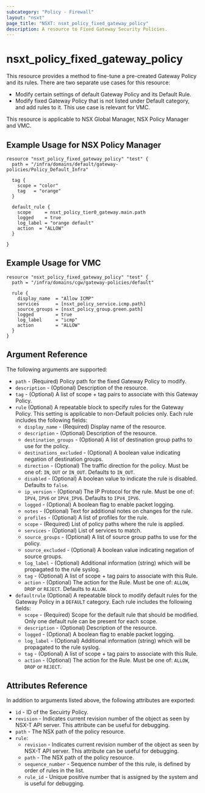 ```yaml
---
subcategory: "Policy - Firewall"
layout: "nsxt"
page_title: "NSXT: nsxt_policy_fixed_gateway_policy"
description: A resource to Fixed Gateway Security Policies.
---
```


# nsxt_policy_fixed_gateway_policy

This resource provides a method to fine-tune a pre-created Gateway Policy and its rules.
There are two separate use cases for this resource:
* Modify certain settings of default Gateway Policy and its Default Rule.
* Modify fixed Gateway Policy that is not listed under Default category, and add rules to it.
  This use case is relevant for VMC.

This resource is applicable to NSX Global Manager, NSX Policy Manager and VMC.

## Example Usage for NSX Policy Manager

```hcl
resource "nsxt_policy_fixed_gateway_policy" "test" {
  path = "/infra/domains/default/gateway-policies/Policy_Default_Infra"

  tag {
    scope = "color"
    tag   = "orange"
  }

  default_rule {
    scope     = nsxt_policy_tier0_gateway.main.path
    logged    = true
    log_label = "orange default"
    action  = "ALLOW"
  }

}
```

## Example Usage for VMC

```hcl
resource "nsxt_policy_fixed_gateway_policy" "test" {
  path = "/infra/domains/cgw/gateway-policies/default"

  rule {
    display_name  = "Allow ICMP"
    services      = [nsxt_policy_service.icmp.path]
    source_groups = [nsxt_policy_group.green.path]
    logged        = true
    log_label     = "icmp"
    action        = "ALLOW"
  }
}
```

## Argument Reference

The following arguments are supported:

* `path` - (Required) Policy path for the fixed Gateway Policy to modify.
* `description` - (Optional) Description of the resource.
* `tag` - (Optional) A list of scope + tag pairs to associate with this Gateway Policy.
* `rule` (Optional) A repeatable block to specify rules for the Gateway Policy. This setting is applicable to non-Default policies only. Each rule includes the following fields:
  * `display_name` - (Required) Display name of the resource.
  * `description` - (Optional) Description of the resource.
  * `destination_groups` - (Optional) A list of destination group paths to use for the policy.
  * `destinations_excluded` - (Optional) A boolean value indicating negation of destination groups.
  * `direction` - (Optional) The traffic direction for the policy. Must be one of: `IN`, `OUT` or `IN_OUT`. Defaults to `IN_OUT`.
  * `disabled` - (Optional) A boolean value to indicate the rule is disabled. Defaults to `false`.
  * `ip_version` - (Optional) The IP Protocol for the rule. Must be one of: `IPV4`, `IPV6` or `IPV4_IPV6`. Defaults to `IPV4_IPV6`.
  * `logged` - (Optional) A boolean flag to enable packet logging.
  * `notes` - (Optional) Text for additional notes on changes for the rule.
  * `profiles` - (Optional) A list of profiles for the rule.
  * `scope` - (Required) List of policy paths where the rule is applied.
  * `services` - (Optional) List of services to match.
  * `source_groups` - (Optional) A list of source group paths to use for the policy.
  * `source_excluded` - (Optional) A boolean value indicating negation of source groups.
  * `log_label` - (Optional) Additional information (string) which will be propagated to the rule syslog.
  * `tag` - (Optional) A list of scope + tag pairs to associate with this Rule.
  * `action` - (Optional) The action for the Rule. Must be one of: `ALLOW`, `DROP` or `REJECT`. Defaults to `ALLOW`.
* `defaultrule` (Optional) A repeatable block to modify default rules for the Gateway Policy in a `DEFAULT` category. Each rule includes the following fields:
  * `scope` - (Required) Scope for the default rule that should be modified. Only one default rule can be present for each scope.
  * `description` - (Optional) Description of the resource.
  * `logged` - (Optional) A boolean flag to enable packet logging.
  * `log_label` - (Optional) Additional information (string) which will be propagated to the rule syslog.
  * `tag` - (Optional) A list of scope + tag pairs to associate with this Rule.
  * `action` - (Optional) The action for the Rule. Must be one of: `ALLOW`, `DROP` or `REJECT`.

## Attributes Reference

In addition to arguments listed above, the following attributes are exported:

* `id` - ID of the Secuirty Policy.
* `revision` - Indicates current revision number of the object as seen by NSX-T API server. This attribute can be useful for debugging.
* `path` - The NSX path of the policy resource.
* `rule`:
  * `revision` - Indicates current revision number of the object as seen by NSX-T API server. This attribute can be useful for debugging.
  * `path` - The NSX path of the policy resource.
  * `sequence_number` - Sequence number of the this rule, is defined by order of rules in the list.
  * `rule_id` - Unique positive number that is assigned by the system and is useful for debugging.

